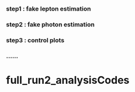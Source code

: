 ### step1 : fake lepton estimation

### step2 : fake photon estimation

### step3 : control plots

### ......

# full_run2_analysisCodes
